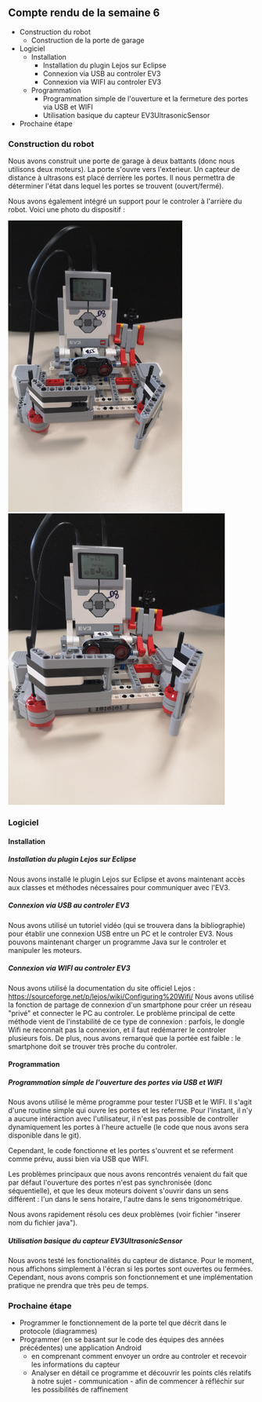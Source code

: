 ##  Compte rendu de la semaine 6

- Construction du robot
    - Construction de la porte de garage
- Logiciel
    - Installation 
        - Installation du plugin Lejos sur Eclipse
        - Connexion via USB au controler EV3
        - Connexion via WIFI au controler EV3
    - Programmation
        - Programmation simple de l'ouverture et la fermeture des portes via USB et WIFI
        - Utilisation basique du capteur EV3UltrasonicSensor
- Prochaine étape

### Construction du robot

Nous avons construit une porte de garage à deux battants (donc nous utilisons deux moteurs).
La porte s'ouvre vers l'exterieur. Un capteur de distance à ultrasons est placé derrière les portes.
Il nous permettra de déterminer l'état dans lequel les portes se trouvent (ouvert/fermé). 

Nous avons également intégré un support pour le controler à l'arrière du robot.
Voici une photo du dispositif : 


<img src="img/PORTEGARAGE_ONE.jpg"  width="356" height="594">    <img src="img/PORTEGARAGE_TWO.jpg"  width="443" height="594">


### Logiciel

#### Installation

##### Installation du plugin Lejos sur Eclipse

Nous avons installé le plugin Lejos sur Eclipse et avons maintenant accès aux
classes et méthodes nécessaires pour communiquer avec l'EV3.

##### Connexion via USB au controler EV3

Nous avons utilisé un tutoriel vidéo (qui se trouvera dans la bibliographie) pour
établir une connexion USB entre un PC et le controler EV3. Nous pouvons maintenant
charger un programme Java sur le controler et manipuler les moteurs.

##### Connexion via WIFI au controler EV3

Nous avons utilisé la documentation du site officiel Lejos : https://sourceforge.net/p/lejos/wiki/Configuring%20Wifi/
Nous avons utilisé la fonction de partage de connexion d'un smartphone pour créer un réseau "privé" et connecter
le PC au controler. Le problème principal de cette méthode vient de l'instabilité de ce type de connexion : 
parfois, le dongle Wifi ne reconnait pas la connexion, et il faut redémarrer le controler plusieurs fois.
De plus, nous avons remarqué que la portée est faible : le smartphone doit se trouver très proche du controler.

#### Programmation

##### Programmation simple de l'ouverture des portes via USB et WIFI

Nous avons utilisé le même programme pour tester l'USB et le WIFI.
Il s'agit d'une routine simple qui ouvre les portes et les referme. 
Pour l'instant, il n'y a aucune intéraction avec l'utilisateur, il n'est pas
possible de controller dynamiquement les portes à l'heure actuelle (le code que nous avons
sera disponible dans le git).

Cependant, le code fonctionne et les portes s'ouvrent et se referment comme prévu, aussi
bien via USB que WIFI. 

Les problèmes principaux que nous avons rencontrés venaient du fait que par défaut l'ouverture
des portes n'est pas synchronisée (donc séquentielle), et que les deux moteurs doivent s'ouvrir
dans un sens différent : l'un dans le sens horaire, l'autre dans le sens trigonométrique.

Nous avons rapidement résolu ces deux problèmes (voir fichier "inserer nom du fichier java"). 

##### Utilisation basique du capteur EV3UltrasonicSensor

Nous avons testé les fonctionalités du capteur de distance. Pour le moment,
nous affichons simplement à l'écran si les portes sont ouvertes ou fermées. 
Cependant, nous avons compris son fonctionnement et une implémentation pratique
ne prendra que très peu de temps. 

### Prochaine étape

- Programmer le fonctionnement de la porte tel que décrit dans le protocole (diagrammes)
- Programmer (en se basant sur le code des équipes des années précédentes) une application Android
    - en comprenant comment envoyer un ordre au controler et recevoir les informations du capteur
    - Analyser en détail ce programme et découvrir les points clés relatifs à notre sujet - communication -
        afin de commencer à réfléchir sur les possibilités de raffinement
